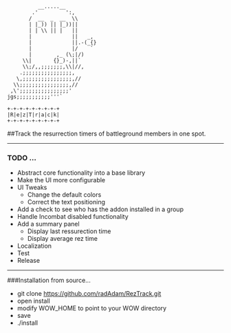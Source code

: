               __.....__
            .'         ':,
           /  __  _  __  \\
           | |_)) || |_))||
           | | \\ || |   ||
           |             ||   _,
           |             ||.-(_{}
           |             |/    `
           |        ,_ (\;|/)
         \\|       {}_)-,||`
         \\;/,,;;;;;;;,\\|//,
        .;;;;;;;;;;;;;;;;,
       \,;;;;;;;;;;;;;;;;,//
      \\;;;;;;;;;;;;;;;;,//
     ,\';;;;;;;;;;;;;;;;'
    jgs;;;;;;;;;;;'''`
    
    +-+-+-+-+-+-+-+-+
    |R|e|z|T|r|a|c|k|
    +-+-+-+-+-+-+-+-+
    
##Track the resurrection timers of battleground members in one spot.

--------------------------------------------

### TODO ...
- Abstract core functionality into a base library
- Make the UI more configurable
- UI Tweaks
  - Change the default colors
  - Correct the text positioning
- Add a check to see who has the addon installed in a group
- Handle Incombat disabled functionality
- Add a summary panel 
  - Display last ressurection time
  - Display average rez time
- Localization
- Test
- Release

---------------------------------------------

###Installation from source...
- git clone https://github.com/radAdam/RezTrack.git
- open install
- modify WOW_HOME to point to your WOW directory
- save
- ./install